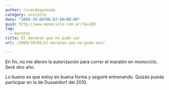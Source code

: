 ```yaml
---
author: ricardoquesada
category: unicycle
date: "2009-10-06T06:03:00+00:00"
guid: http://www.monociclo.com.ar/?p=103
tag:
  - maraton
title: El maraton que no pudo ser
url: /2009/10/05/el-maraton-que-no-pudo-ser/

---
```

En fin, no me dieron la autorización para correr el maratón en monociclo.  
Será otro año.

Lo bueno es que estoy en buena forma y seguiré entrenando. Quizás pueda participar en la de Dusseldorf del 2010.
